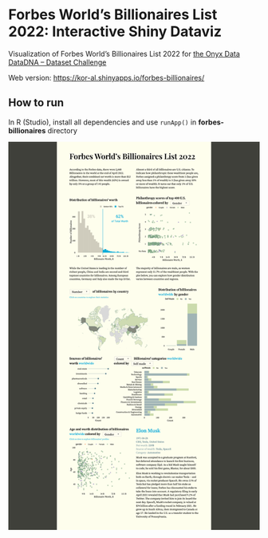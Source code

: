 # Forbes World’s Billionaires List 2022: Interactive Shiny Dataviz
Visualization of Forbes World’s Billionaires List 2022 for [the Onyx Data DataDNA – Dataset Challenge](https://onyxdata.co.uk/dataset_challenge/june-2022/)

Web version: https://kor-al.shinyapps.io/forbes-billionaires/

## How to run 
In R (Studio), install all dependencies and use `runApp()` in **forbes-billionaires** directory

![Data Visualization Screenshot](forbes-billionaires-2022-dataviz-screenshot.png)


